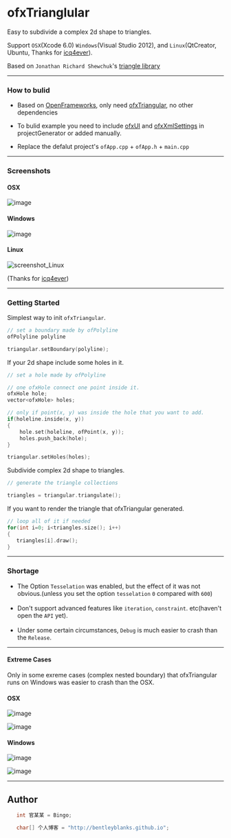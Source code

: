 # ofxTrianglular

Easy to subdivide a complex 2d shape to triangles.<br>

Support ```OSX```(Xcode 6.0) ```Windows```(Visual Studio 2012), and ```Linux```(QtCreator, Ubuntu, Thanks for [icq4ever](https://github.com/icq4ever)).<br>

Based on ```Jonathan Richard Shewchuk```'s [triangle library]( http://www.cs.cmu.edu/~quake/triangle.html)<br>

---

### How to bulid

* Based on [OpenFrameworks](http://openframeworks.cc/), only need [ofxTriangular](https://github.com/BentleyBlanks/ofxTrianglular), no other dependencies<br>


* To bulid example you need to include [ofxUI](https://github.com/rezaali/ofxUI) and [ofxXmlSettings](https://github.com/openframeworks/openFrameworks/tree/master/addons/ofxXmlSettings) in projectGenerator or added manually.


* Replace the defalut project's ```ofApp.cpp``` + ```ofApp.h``` + ```main.cpp```<br>

---

### Screenshots

#### OSX

![image](https://raw.githubusercontent.com/BentleyBlanks/ofxTrianglular/master/pictures/Mac%20(1).png)

#### Windows

![image](https://raw.githubusercontent.com/BentleyBlanks/ofxTrianglular/master/pictures/Windows%20(1).jpg)

#### Linux

![screenshot_Linux](https://cloud.githubusercontent.com/assets/530796/12534737/160ac166-c2a9-11e5-8576-92796b94cf6b.png)

(Thanks for [icq4ever](https://github.com/icq4ever))

---

### Getting Started

Simplest way to init ```ofxTriangular```.

``` c
// set a boundary made by ofPolyline
ofPolyline polyline

triangular.setBoundary(polyline);
```

If your 2d shape include some holes in it.

``` c
// set a hole made by ofPolyline

// one ofxHole connect one point inside it.
ofxHole hole;
vector<ofxHole> holes;

// only if point(x, y) was inside the hole that you want to add.
if(holeline.inside(x, y))
{
    hole.set(holeline, ofPoint(x, y));
    holes.push_back(hole);
}

triangular.setHoles(holes);
```

Subdivide complex 2d shape to triangles.

``` c
// generate the triangle collections

triangles = triangular.triangulate();
```

If you want to render the triangle that ofxTriangular generated.

``` c
// loop all of it if needed
for(int i=0; i<triangles.size(); i++)
{
   triangles[i].draw();
}
```

---

### Shortage

* The Option ```Tesselation``` was enabled, but the effect of it was not obvious.(unless you set the option ```tesselation```  ```0``` compared with ```600```)<br><br>
* Don't support advanced features like ```iteration```, ```constraint```. etc(haven't open the ```API``` yet).<br><br>
* Under some certain circumstances, ```Debug``` is much easier to crash than the ```Release```.<br>

---

#### Extreme Cases

Only in some exreme cases (complex nested boundary) that ofxTriangular runs on Windows was easier to crash than the OSX.

#### OSX

![image](https://raw.githubusercontent.com/BentleyBlanks/ofxTrianglular/master/pictures/Mac%20(2).png)

![image](https://raw.githubusercontent.com/BentleyBlanks/ofxTrianglular/master/pictures/Mac%20(3).png)

#### Windows

![image](https://raw.githubusercontent.com/BentleyBlanks/ofxTrianglular/master/pictures/Windows%20(1).jpg)

![image](https://raw.githubusercontent.com/BentleyBlanks/ofxTrianglular/master/pictures/Windows%20(2).jpg)


---

## Author

``` c
   int 官某某 = Bingo;

   char[] 个人博客 = "http://bentleyblanks.github.io";
```